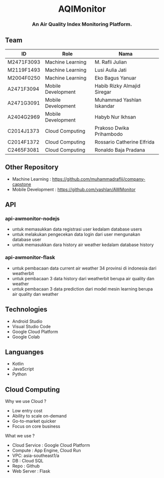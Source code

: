 <p align="center">
  <h1 align="center">AQIMonitor</h1>
  <h3 align="center">An Air Quality Index Monitoring Platform. </h3>

</p>

## Team

| ID         | Role               | Nama                        |
| ---------- | ------------------ | --------------------------- |
| M2471F3093 | Machine Learning   | M. Rafli Julian             |
| M2119F1493 | Machine Learning   | Lusi Aulia Jati             |
| M2004F0250 | Machine Learning   | Eko Bagus Yanuar            |
| A2471F3094 | Mobile Development | Habib Rizky Almajid Siregar |
| A2471G3091 | Mobile Development | Muhammad Yashlan Iskandar   |
| A2404G2969 | Mobile Development | Habyb Nur Ikhsan            |
| C2014J1373 | Cloud Computing    | Prakoso Dwika Prihambodo    |
| C2014F1372 | Cloud Computing    | Rossario Catherine Elfrida  |
| C2465F3081 | Cloud Computing    | Ronaldo Baja Pradana        |

## Other Repository

- Machine Learning : https://github.com/muhammadraflij/company-capstone
- Mobile Development : https://github.com/yashlan/AWMonitor

## API

### api-awmonitor-nodejs

- untuk memasukkan data registrasi user kedalam database users
- untuk melakukan pengecekan data login dari user mengunakan database user
- untuk memasukkan dara history air weather kedalam database history

### api-awmonitor-flask

- untuk pembacaan data current air weather 34 provinsi di indonesia dari weatherbit
- untuk pembacaan 3 data history dari weatherbit berupa air quality dan weather
- untuk pembacaan 3 data prediction dari model mesin learning berupa air quality dan weather

## Technologies

- Android Studio
- Visual Studio Code
- Google Cloud Platform
- Google Colab

## Languanges

- Kotlin
- JavaScript
- Python

## Cloud Computing

Why we use Cloud ?

- Low entry cost
- Ability to scale on-demand
- Go-to-market quicker
- Focus on core business

What we use ?

- Cloud Service : Google Cloud Platform
- Compute : App Engine, Cloud Run
- VPC: asia-southeast1/a
- DB : Cloud SQL
- Repo : Github
- Web Server : Flask
